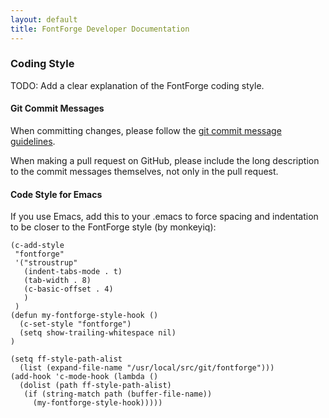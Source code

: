 ```yaml
---
layout: default
title: FontForge Developer Documentation
---
```


### Coding Style

TODO: Add a clear explanation of the FontForge coding style. 

#### Git Commit Messages

When committing changes, please follow the [git commit message guidelines](http://git.kernel.org/?p=git/git.git;a=blob;f=Documentation/SubmittingPatches;hb=HEAD
).


When making a pull request on GitHub, please include the long description to the commit messages themselves, not only in the pull request.

#### Code Style for Emacs

If you use Emacs, add this to your .emacs to force spacing and indentation to
be closer to the FontForge style (by monkeyiq):

	(c-add-style
	 "fontforge"
	 '("stroustrup"
	   (indent-tabs-mode . t)
	   (tab-width . 8)
	   (c-basic-offset . 4)
	   )
	 )
	(defun my-fontforge-style-hook ()
	  (c-set-style "fontforge")
	  (setq show-trailing-whitespace nil)
	)
	
	(setq ff-style-path-alist
	  (list (expand-file-name "/usr/local/src/git/fontforge")))
	(add-hook 'c-mode-hook (lambda ()
	  (dolist (path ff-style-path-alist)
	   (if (string-match path (buffer-file-name))
	     (my-fontforge-style-hook)))))

